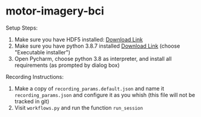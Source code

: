 # motor-imagery-bci

Setup Steps:

1) Make sure you have HDF5 installed: [Download Link](https://www.hdfgroup.org/downloads/hdf5/)
2) Make sure you have python 3.8.7 installed [Download Link](https://www.python.org/downloads/release/python-387/) (choose "Executable installer")
3) Open Pycharm, choose python 3.8 as interpreter, and install all requirements (as prompted by dialog box)

Recording Instructions:
1) Make a copy of `recording_params.default.json` and name it `recording_params.json` and configure it as you whish (this file will not be tracked in git)
2) Visit `workflows.py` and run the function `run_session`
